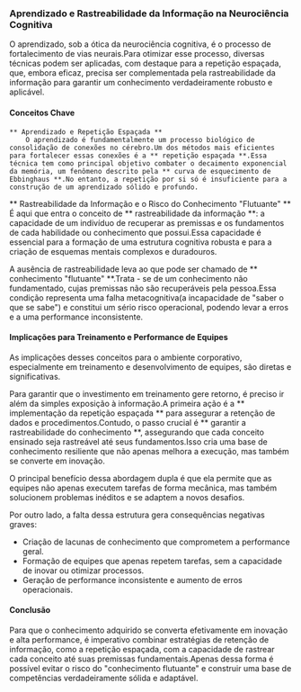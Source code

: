 ### Aprendizado e Rastreabilidade da Informação na Neurociência Cognitiva

O aprendizado, sob a ótica da neurociência cognitiva, é o processo de fortalecimento de vias neurais.Para otimizar esse processo, diversas técnicas podem ser aplicadas, com destaque para a repetição espaçada, que, embora eficaz, precisa ser complementada pela rastreabilidade da informação para garantir um conhecimento verdadeiramente robusto e aplicável.

#### Conceitos Chave

    ** Aprendizado e Repetição Espaçada **
        O aprendizado é fundamentalmente um processo biológico de consolidação de conexões no cérebro.Um dos métodos mais eficientes para fortalecer essas conexões é a ** repetição espaçada **.Essa técnica tem como principal objetivo combater o decaimento exponencial da memória, um fenômeno descrito pela ** curva de esquecimento de Ebbinghaus **.No entanto, a repetição por si só é insuficiente para a construção de um aprendizado sólido e profundo.

** Rastreabilidade da Informação e o Risco do Conhecimento "Flutuante" **
    É aqui que entra o conceito de ** rastreabilidade da informação **: a capacidade de um indivíduo de recuperar as premissas e os fundamentos de cada habilidade ou conhecimento que possui.Essa capacidade é essencial para a formação de uma estrutura cognitiva robusta e para a criação de esquemas mentais complexos e duradouros.

A ausência de rastreabilidade leva ao que pode ser chamado de ** conhecimento "flutuante" **.Trata - se de um conhecimento não fundamentado, cujas premissas não são recuperáveis pela pessoa.Essa condição representa uma falha metacognitiva(a incapacidade de "saber o que se sabe") e constitui um sério risco operacional, podendo levar a erros e a uma performance inconsistente.

#### Implicações para Treinamento e Performance de Equipes

As implicações desses conceitos para o ambiente corporativo, especialmente em treinamento e desenvolvimento de equipes, são diretas e significativas.

Para garantir que o investimento em treinamento gere retorno, é preciso ir além da simples exposição à informação.A primeira ação é a ** implementação da repetição espaçada ** para assegurar a retenção de dados e procedimentos.Contudo, o passo crucial é ** garantir a rastreabilidade do conhecimento **, assegurando que cada conceito ensinado seja rastreável até seus fundamentos.Isso cria uma base de conhecimento resiliente que não apenas melhora a execução, mas também se converte em inovação.

O principal benefício dessa abordagem dupla é que ela permite que as equipes não apenas executem tarefas de forma mecânica, mas também solucionem problemas inéditos e se adaptem a novos desafios.

Por outro lado, a falta dessa estrutura gera consequências negativas graves:
* Criação de lacunas de conhecimento que comprometem a performance geral.
* Formação de equipes que apenas repetem tarefas, sem a capacidade de inovar ou otimizar processos.
* Geração de performance inconsistente e aumento de erros operacionais.

#### Conclusão

Para que o conhecimento adquirido se converta efetivamente em inovação e alta performance, é imperativo combinar estratégias de retenção de informação, como a repetição espaçada, com a capacidade de rastrear cada conceito até suas premissas fundamentais.Apenas dessa forma é possível evitar o risco do "conhecimento flutuante" e construir uma base de competências verdadeiramente sólida e adaptável.





























